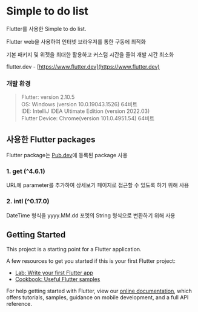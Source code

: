 # Simple to do list

Flutter를 사용한 Simple to do list.

Flutter web을 사용하여 인터넷 브라우저를 통한 구동에 최적화

기본 패키지 및 위젯을 최대한 활용하고 커스텀 시간을 줄여 개발 시간 최소화

flutter.dev - [https://www.flutter.dev](https://www.flutter.dev)

### 개발 환경
> Flutter: version 2.10.5<br>
> OS: Windows (version 10.0.19043.1526) 64비트<br>
> IDE: IntelliJ IDEA Ultimate Edition (version 2022.03)<br>
> Flutter Device: Chrome(version 101.0.4951.54) 64비트<br>

## 사용한 Flutter packages
Flutter package는 [Pub.dev](https://pub.dev/)에 등록된 package 사용

### 1. get (^4.6.1)
URL에 parameter를 추가하여 상세보기 페이지로 접근할 수 있도록 하기 위해 사용

### 2. intl (^0.17.0)
DateTime 형식을 yyyy.MM.dd 포멧의 String 형식으로 변환하기 위해 사용

## Getting Started

This project is a starting point for a Flutter application.

A few resources to get you started if this is your first Flutter project:

- [Lab: Write your first Flutter app](https://flutter.dev/docs/get-started/codelab)
- [Cookbook: Useful Flutter samples](https://flutter.dev/docs/cookbook)

For help getting started with Flutter, view our
[online documentation](https://flutter.dev/docs), which offers tutorials,
samples, guidance on mobile development, and a full API reference.
